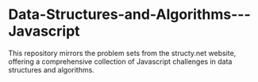 # Data-Structures-and-Algorithms---Javascript
This repository mirrors the problem sets from the structy.net website, offering a comprehensive collection of Javascript challenges in data structures and algorithms.
